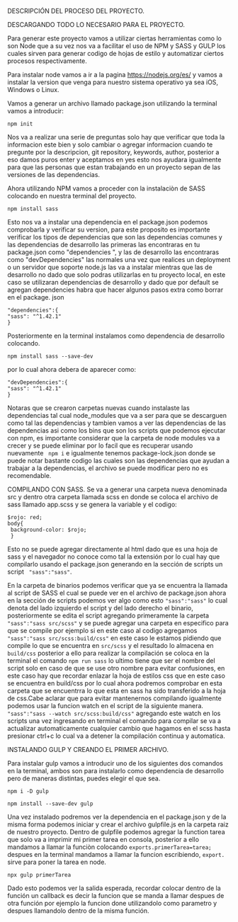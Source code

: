DESCRIPCIÓN DEL PROCESO DEL PROYECTO.

DESCARGANDO TODO LO NECESARIO PARA EL PROYECTO.

Para generar este proyecto vamos a utilizar ciertas herramientas como lo son Node que a su vez nos va a facilitar el uso de NPM y SASS y GULP los cuales 
sirven para generar codigo de hojas de estilo y automatizar ciertos procesos respectivamente.

Para instalar node vamos a ir a la pagina https://nodejs.org/es/ y vamos a instalar la version que venga para nuestro sistema operativo ya sea iOS, Windows 
o Linux.

Vamos a generar un archivo llamado package.json utilizando la terminal vamos a introducir:
```ssh 
npm init
```
Nos va a realizar una serie de preguntas solo hay que verificar que toda la informacion este bien y solo cambiar o agregar informacion cuando te pregunte 
por la descripcion, git repository, keywords, author, posterior a eso damos puros enter y aceptamos en yes esto nos ayudara igualmente para que las personas
que estan trabajando en un proyecto sepan de las versiones de las dependencias.

Ahora utilizando NPM vamos a proceder con la instalaciòn de SASS colocando en nuestra terminal del proyecto.

```ssh 
npm install sass
```
Esto nos va a instalar una dependencia en el package.json podemos comprobarla y verificar su version, para este proposito es importante verificar los tipos 
de dependencias que son las dependencias comunes y las dependencias de desarrollo las primeras las encontraras en tu package.json como "dependencies ", y las
de desarrollo las encontraras como "devDependencies" las normales una vez que realices un deployment o un servidor que soporte node.js las va a instalar 
mientras que las de desarrollo no dado que solo podras utilizarlas en tu proyecto local, en este caso se utilizaran dependencias de desarrollo y dado que 
por default se agregan dependencies habra que hacer algunos pasos extra como borrar en el package. json 

```ssh
"dependencies":{
"sass": "^1.42.1"
}
```
Posteriormente en la terminal instalamos como dependencia de desarrollo colocando.

```ssh
npm install sass --save-dev
```
por lo cual ahora debera de aparecer como: 

```ssh
"devDependencies":{
"sass": "^1.42.1"
}
```
Notaras que se crearon carpetas nuevas cuando instalaste las dependencias tal cual node_modules que va a ser para que se descarguen como tal las dependencias y tambien vamos a ver las dependencias de las dependencias asi como los bins que son los scripts que podemos ejecutar con npm, es importante considerar que la carpeta de node modules va a crecer y se puede eliminar por lo facil que es recuperar usando nuevamente ``` npm i``` e igualmente tenemos package-lock.json donde se puede notar bastante codigo las cuales son las dependencias que ayudan a trabajar a la dependencias, el archivo se puede modificar pero no es recomendable. 

COMPILANDO CON SASS.
Se va a generar una carpeta nueva denominada src y dentro otra carpeta llamada scss en donde se coloca el archivo de sass llamado app.scss y se genera la variable y el codigo: 
```ssh
$rojo: red;
body{
 background-color: $rojo;
 }
 ```
 Esto no se puede agregar directamente al html dado que es una hoja de sass y el navegador no conoce como tal la extensión por lo cual hay que compilarlo usando el package.json generando en la sección de scripts un script ``` "sass":"sass"```.
 
En la carpeta de binarios podemos verificar que ya se encuentra la llamada al script de SASS el cual se puede ver en el archivo de package.json ahora en la sección de scripts podemos ver algo como esto ```"sass":"sass"``` lo cual denota del lado izquierdo el script y del lado derecho el binario, posteriormente se edita el script agregando primeramente la carpeta ```"sass":"sass src/scss"``` y se puede agregar una carpeta en especifico para que se compile por ejemplo si en este caso al codigo agregamos ```"sass":"sass src/scss:build/css"``` en este caso le estamos pidiendo que compile lo que se encuentra en ```src/scss``` y el resultado lo almacena en ```build/css``` posterior a ello para realizar la compilación se coloca en la terminal el comando ```npm run sass``` lo ultimo tiene que ser el nombre del script solo en caso de que se use otro nombre para evitar confusiones, en este caso hay que recordar enlazar la hoja de estilos css que en este caso se encuentra en build/css por lo cual ahora podremos comprobar en esta carpeta que se encuentrra lo que esta en sass ha sido transferido a la hoja de css.Cabe aclarar que para evitar mantenernos compilando igualmente podemos usar la funcion watch en el script de la siguiente manera. ```"sass":"sass --watch src/scss:build/css"``` agregando este watch en los scripts una vez ingresando en terminal el comando para compilar se va a actualizar automaticamente cualquier cambio que hagamos en el scss hasta presionar ctrl+c lo cual va a detener la compilación continua y automatica.

INSTALANDO GULP Y CREANDO EL PRIMER ARCHIVO.

Para instalar gulp vamos a introducir uno de los siguientes dos comandos en la terminal, ambos son para instalarlo como dependencia de desarrollo pero de maneras distintas, puedes elegir el que sea.
```ssh 
npm i -D gulp 
```

```ssh
npm install --save-dev gulp

```

Una vez instalado podremos ver la dependencia en el package.json y de la misma forma podemos iniciar y crear el archivo gulpfile.js en la carpeta raiz de nuestro proyecto. Dentro de gulpfile podemos agregar la function tarea que solo va a imprimir mi primer tarea en consola, posterior a ello mandamos a llamar la funciòn colocando ```exports.primerTarea=tarea;``` despues en la terminal mandamos a llamar la funcion escribiendo, ```export.``` sirve para poner la tarea en node.
```ssh 
npx gulp primerTarea
```
Dado esto podemos ver la salida esperada, recordar colocar dentro de la función un callback es decir la funcion que se manda a llamar despues de otra función por ejemplo la funcion done utilizandolo como parametro y despues llamandolo dentro de la misma función.
































